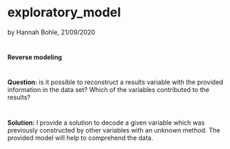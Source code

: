 # exploratory_model

by Hannah Bohle, 21/09/2020
# 
**Reverse modeling**
# 
**Question:** is it possible to reconstruct a results variable with the provided information in the data set? Which of the variables contributed to the results?
# 
**Solution:** I provide a solution to decode a given variable which was previously constructed by other variables with an unknown method. The provided model will help to comprehend the data. 
